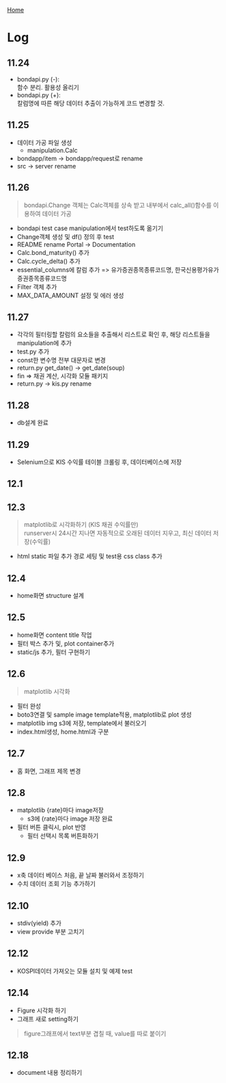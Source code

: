 <a href="../README.md">Home</a>
# Log

## 11.24
+ bondapi.py (-):   
함수 분리. 활용성 올리기
+ bondapi.py (+):   
칼럼명에 따른 해당 데이터 추출이 가능하게 코드 변경할 것.

## 11.25
+ 데이터 가공 파일 생성
	- manipulation.Calc
+ bondapp/item -> bondapp/request로 rename
+ src -> server rename

## 11.26
> bondapi.Change 객체는 Calc객체를 상속 받고 내부에서 calc_all()함수를 이용하여 데이터 가공
+ bondapi test case manipulation에서 test하도록 옮기기
+ Change객체 생성 및 df() 정의 후 test
+ README rename Portal -> Documentation
+ Calc.bond_maturity() 추가
+ Calc.cycle_delta() 추가
+ essential_columns에 칼럼 추가 => 유가증권종목종류코드명, 한국신용평가유가증권종목종류코드명
+ Filter 객체 추가
+ MAX_DATA_AMOUNT 설정 및 에러 생성

## 11.27
+ 각각의 필터링할 칼럼의 요소들을 추출해서 리스트로 확인 후, 해당 리스트들을 manipulation에 추가
+ test.py 추가
+ const한 변수명 전부 대문자로 변경
+ return.py get_date() -> get_date(soup)
+ fin => 채권 계산, 시각화 모듈 패키지
+ return.py -> kis.py rename

## 11.28
+ db설계 완료

## 11.29
+ Selenium으로 KIS 수익률 테이블 크롤링 후, 데이터베이스에 저장

## 12.1

## 12.3
> matplotlib로 시각화하기 (KIS 채권 수익률만)\
> runserver시 24시간 지나면 자동적으로 오래된 데이터 지우고, 최신 데이터 저장(수익률)
+ html static 파일 추가 경로 세팅 및 test용 css class 추가

## 12.4
+ home화면 structure 설계

## 12.5
+ home화면 content title 작업
+ 필터 박스 추가 및, plot container추가
+ static/js 추가, 필터 구현하기

## 12.6
> matplotlib 시각화
+ 필터 완성
+ boto3연결 및 sample image template적용, matplotlib로 plot 생성
+ matplotlib img s3에 저장, template에서 불러오기
+ index.html생성, home.html과 구분

## 12.7
+ 홈 화면, 그래프 제목 변경

## 12.8
+ matplotlib {rate}마다 image저장
  + s3에 {rate}마다 image 저장 완료
+ 필터 버튼 클릭시, plot 반영
  + 필터 선택시 목록 버튼화하기

## 12.9
+ x축 데이터 베이스 처음, 끝 날짜 불러와서 조정하기
+ 수치 데이터 조회 기능 추가하기

## 12.10
+ stdiv(yield) 추가
+ view provide 부분 고치기

## 12.12
+ KOSPI데이터 가져오는 모듈 설치 및 예제 test

## 12.14
+ Figure 시각화 하기
+ 그래프 새로 setting하기
> figure그래프에서 text부분 겹칠 때, value를 따로 붙이기

## 12.18
+ document 내용 정리하기
